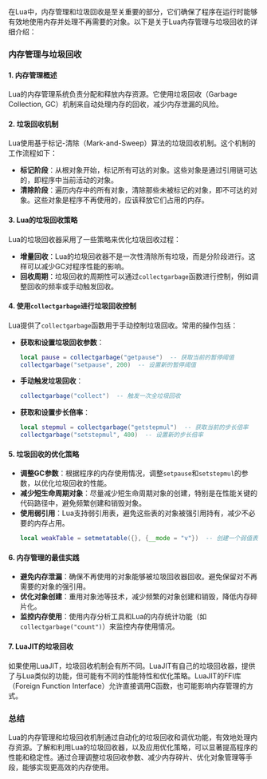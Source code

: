 在Lua中，内存管理和垃圾回收是至关重要的部分，它们确保了程序在运行时能够有效地使用内存并处理不再需要的对象。以下是关于Lua内存管理与垃圾回收的详细介绍：

### 内存管理与垃圾回收

#### 1. **内存管理概述**

Lua的内存管理系统负责分配和释放内存资源。它使用垃圾回收（Garbage Collection, GC）机制来自动处理内存的回收，减少内存泄漏的风险。

#### 2. **垃圾回收机制**

Lua使用基于标记-清除（Mark-and-Sweep）算法的垃圾回收机制。这个机制的工作流程如下：

- **标记阶段**：从根对象开始，标记所有可达的对象。这些对象是通过引用链可达的，即程序中当前活动的对象。
- **清除阶段**：遍历内存中的所有对象，清除那些未被标记的对象，即不可达的对象。这些对象是程序不再使用的，应该释放它们占用的内存。

#### 3. **Lua的垃圾回收策略**

Lua的垃圾回收器采用了一些策略来优化垃圾回收过程：

- **增量回收**：Lua的垃圾回收器不是一次性清除所有垃圾，而是分阶段进行。这样可以减少GC对程序性能的影响。
- **回收周期**：垃圾回收的周期性可以通过`collectgarbage`函数进行控制，例如调整回收的频率或手动触发回收。

#### 4. **使用`collectgarbage`进行垃圾回收控制**

Lua提供了`collectgarbage`函数用于手动控制垃圾回收。常用的操作包括：

- **获取和设置垃圾回收参数**：
  ```lua
  local pause = collectgarbage("getpause")  -- 获取当前的暂停阈值
  collectgarbage("setpause", 200)  -- 设置新的暂停阈值
  ```
- **手动触发垃圾回收**：
  ```lua
  collectgarbage("collect")  -- 触发一次全垃圾回收
  ```
- **获取和设置步长倍率**：
  ```lua
  local stepmul = collectgarbage("getstepmul")  -- 获取当前的步长倍率
  collectgarbage("setstepmul", 400)  -- 设置新的步长倍率
  ```

#### 5. **垃圾回收的优化策略**

- **调整GC参数**：根据程序的内存使用情况，调整`setpause`和`setstepmul`的参数，以优化垃圾回收的性能。
- **减少短生命周期对象**：尽量减少短生命周期对象的创建，特别是在性能关键的代码路径中，避免频繁创建和销毁对象。
- **使用弱引用**：Lua支持弱引用表，避免这些表的对象被强引用持有，减少不必要的内存占用。
  ```lua
  local weakTable = setmetatable({}, {__mode = "v"})  -- 创建一个弱值表
  ```

#### 6. **内存管理的最佳实践**

- **避免内存泄漏**：确保不再使用的对象能够被垃圾回收器回收。避免保留对不再需要的对象的强引用。
- **优化对象创建**：重用对象池等技术，减少频繁的对象创建和销毁，降低内存碎片化。
- **监控内存使用**：使用内存分析工具和Lua的内存统计功能（如`collectgarbage("count")`）来监控内存使用情况。

#### 7. **LuaJIT的垃圾回收**

如果使用LuaJIT，垃圾回收机制会有所不同。LuaJIT有自己的垃圾回收器，提供了与Lua类似的功能，但可能有不同的性能特性和优化策略。LuaJIT的FFI库（Foreign Function Interface）允许直接调用C函数，也可能影响内存管理的方式。

### 总结

Lua的内存管理和垃圾回收机制通过自动化的垃圾回收和调优功能，有效地处理内存资源。了解和利用Lua的垃圾回收器，以及应用优化策略，可以显著提高程序的性能和稳定性。通过合理调整垃圾回收参数、减少内存碎片、优化对象管理等手段，能够实现更高效的内存使用。